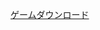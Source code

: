 [ゲームダウンロード]([https://github.com/baaaabbaaaba/SnakeGame/blob/main/SnakeGame.jar](https://github.com/baaaabbaaaba/SnakeGame/raw/main/SnakeGame.jar))
